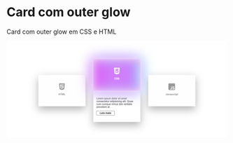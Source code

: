 # Card com outer glow
Card com outer glow em CSS e HTML


![alt text](https://github.com/alexjason6/card-outer-glow/blob/main/image/example.png?raw=true)
